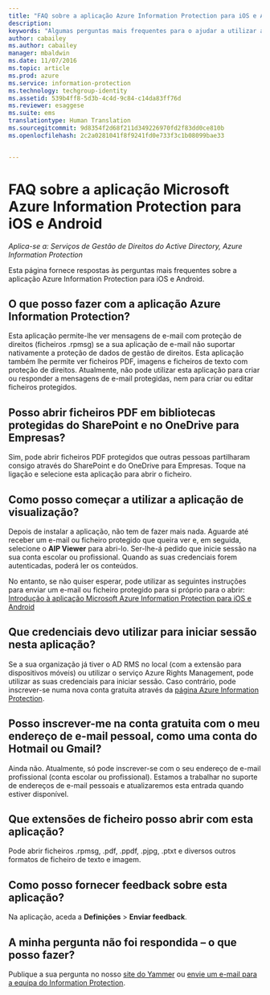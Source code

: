 ```yaml
---
title: "FAQ sobre a aplicação Azure Information Protection para iOS e Android | Azure Information Protection"
description: 
keywords: "Algumas perguntas mais frequentes para o ajudar a utilizar a aplicação Azure Information Protection para iOS e Android"
author: cabailey
ms.author: cabailey
manager: mbaldwin
ms.date: 11/07/2016
ms.topic: article
ms.prod: azure
ms.service: information-protection
ms.technology: techgroup-identity
ms.assetid: 539b4ff8-5d3b-4c4d-9c84-c14da83ff76d
ms.reviewer: esaggese
ms.suite: ems
translationtype: Human Translation
ms.sourcegitcommit: 9d8354f2d68f211d349226970fd2f83dd0ce810b
ms.openlocfilehash: 2c2a0281041f8f9241fd0e733f3c1b08099bae33


---
```


# <a name="faqs-for-microsoft-azure-information-protection-app-for-ios-and-android"></a>FAQ sobre a aplicação Microsoft Azure Information Protection para iOS e Android

*Aplica-se a: Serviços de Gestão de Direitos do Active Directory, Azure Information Protection*

Esta página fornece respostas às perguntas mais frequentes sobre a aplicação Azure Information Protection para iOS e Android.

## <a name="what-can-i-do-with-the-azure-information-protection-app"></a>O que posso fazer com a aplicação Azure Information Protection?

Esta aplicação permite-lhe ver mensagens de e-mail com proteção de direitos (ficheiros .rpmsg) se a sua aplicação de e-mail não suportar nativamente a proteção de dados de gestão de direitos. Esta aplicação também lhe permite ver ficheiros PDF, imagens e ficheiros de texto com proteção de direitos. Atualmente, não pode utilizar esta aplicação para criar ou responder a mensagens de e-mail protegidas, nem para criar ou editar ficheiros protegidos.

## <a name="can-i-open-pdf-files-that-are-in-sharepoint-protected-libraries-and-onedrive-for-business"></a>Posso abrir ficheiros PDF em bibliotecas protegidas do SharePoint e no OneDrive para Empresas?

Sim, pode abrir ficheiros PDF protegidos que outras pessoas partilharam consigo através do SharePoint e do OneDrive para Empresas. Toque na ligação e selecione esta aplicação para abrir o ficheiro. 

## <a name="how-do-i-get-started-with-the-viewer-app"></a>Como posso começar a utilizar a aplicação de visualização?

Depois de instalar a aplicação, não tem de fazer mais nada. Aguarde até receber um e-mail ou ficheiro protegido que queira ver e, em seguida, selecione o **AIP Viewer** para abri-lo. Ser-lhe-á pedido que inicie sessão na sua conta escolar ou profissional. Quando as suas credenciais forem autenticadas, poderá ler os conteúdos.

No entanto, se não quiser esperar, pode utilizar as seguintes instruções para enviar um e-mail ou ficheiro protegido para si próprio para o abrir: [Introdução à aplicação Microsoft Azure Information Protection para iOS e Android](mobile-app-get-started.md) 
## <a name="what-credentials-should-i-use-to-sign-in-to-this-app"></a>Que credenciais devo utilizar para iniciar sessão nesta aplicação?

Se a sua organização já tiver o AD RMS no local (com a extensão para dispositivos móveis) ou utilizar o serviço Azure Rights Management, pode utilizar as suas credenciais para iniciar sessão. Caso contrário, pode inscrever-se numa nova conta gratuita através da [página Azure Information Protection](https://portal.office.com/signup?sku=rms&ru=https%3A%2F%2Fportal.azurerms.com%2F%23%2Fdownload).

## <a name="can-i-sign-up-for-the-free-account-with-my-personal-email-address-such-as-a-hotmail-or-gmail-account"></a>Posso inscrever-me na conta gratuita com o meu endereço de e-mail pessoal, como uma conta do Hotmail ou Gmail?

Ainda não. Atualmente, só pode inscrever-se com o seu endereço de e-mail profissional (conta escolar ou profissional). Estamos a trabalhar no suporte de endereços de e-mail pessoais e atualizaremos esta entrada quando estiver disponível.

## <a name="which-file-extensions-can-i-open-with-this-app"></a>Que extensões de ficheiro posso abrir com esta aplicação?

Pode abrir ficheiros .rpmsg, .pdf, .ppdf, .pjpg, .ptxt e diversos outros formatos de ficheiro de texto e imagem.

##  <a name="how-do-i-provide-feedback-about-this-app"></a>Como posso fornecer feedback sobre esta aplicação?

Na aplicação, aceda a **Definições** > **Enviar feedback**.


## <a name="my-question-has-not-been-answeredwhat-should-i-do"></a>A minha pergunta não foi respondida – o que posso fazer?

Publique a sua pergunta no nosso [site do Yammer](https://www.yammer.com/AskIPTeam) ou [envie um e-mail para a equipa do Information Protection](mailto:askIPteam@microsoft.com?subject=Question%20about%20Azure%20Information%20Protection%20app).



<!--HONumber=Nov16_HO2-->


